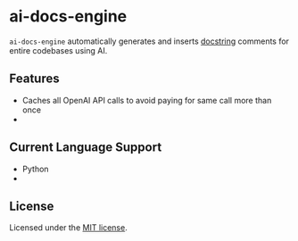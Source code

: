 # ai-docs-engine
`ai-docs-engine` automatically generates and inserts [docstring](https://en.wikipedia.org/wiki/Docstring) comments for entire codebases using AI.


## Features
- Caches all OpenAI API calls to avoid paying for same call more than once
- 


## Current Language Support
- Python
- 


## License
Licensed under the [MIT license](https://github.com/williampettit/ai-docs-engine/blob/main/LICENSE.md).

